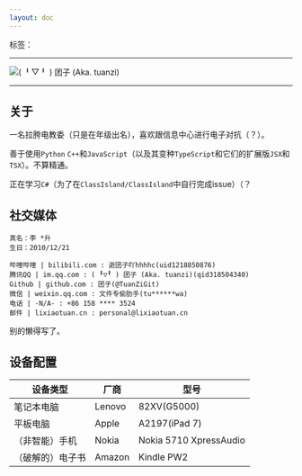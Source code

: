```yaml
---
layout: doc
---
```


标签：<Badge type="warning" text="MC腐竹"/> <Badge type="warning" text="初中牲"/> <Badge type="warning" text="音游人"/> <Badge type="warning" text="原批"/>

---

![( ╹▽╹ ) 团子 (Aka. tuanzi)](http://q.qlogo.cn/headimg_dl?dst_uin=318504340&spec=640&img_type=jpg)

---

## 关于

一名拉胯电教委（只是在年级出名），喜欢跟信息中心进行电子对抗（？）。

善于使用`Python` `C++`和`JavaScript`（以及其变种`TypeScript`和它们的扩展版`JSX`和`TSX`）。不算精通。

正在学习`C#`（为了在`ClassIsland/ClassIsland`中自行完成issue）（？

## 社交媒体

```
真名：李 *升
生日：2010/12/21
```

```
哔哩哔哩 | bilibili.com : 逝团子吖hhhhc(uid1218850876)
腾讯QQ | im.qq.com : ( ╹▽╹ ) 团子 (Aka. tuanzi)(qid318504340)
Github | github.com : 团子(@TuanZiGit)
微信 | weixin.qq.com : 文件专偷肋手(tu******wa)
电话 | -N/A- : +86 158 **** 3524
邮件 | lixiaotuan.cn : personal@lixiaotuan.cn
```

别的懒得写了。

## 设备配置

| 设备类型 | 厂商 | 型号 |
| ----- | ----- | ----- |
| 笔记本电脑 | Lenovo | 82XV(G5000) |
| 平板电脑 | Apple | A2197(iPad 7) |
| （非智能）手机 | Nokia | Nokia 5710 XpressAudio |
| （破解的）电子书 | Amazon | Kindle PW2 |
